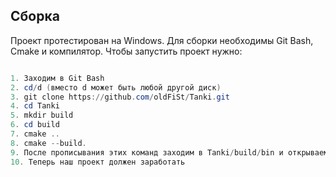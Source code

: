 ## Сборка
Проект протестирован на Windows. Для сборки необходимы Git Bash, Cmake и компилятор.
Чтобы запустить проект нужно:
```powershell

1. Заходим в Git Bash
2. cd/d (вместо d может быть любой другой диск)
3. git clone https://github.com/oldFiSt/Tanki.git 
4. cd Tanki
5. mkdir build
6. cd build
7. cmake ..
8. cmake --build.
9. После прописывания этих команд заходим в Tanki/build/bin и открываем Tanki.exe
10. Теперь наш проект должен заработать
```
